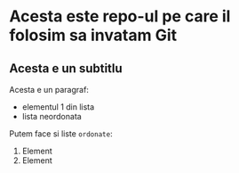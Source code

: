 # Acesta este repo-ul pe care il folosim sa invatam Git
## Acesta e un subtitlu

Acesta e un paragraf:
- elementul 1 din lista
- lista neordonata

Putem face si liste `ordonate`:
1. Element
2. Element